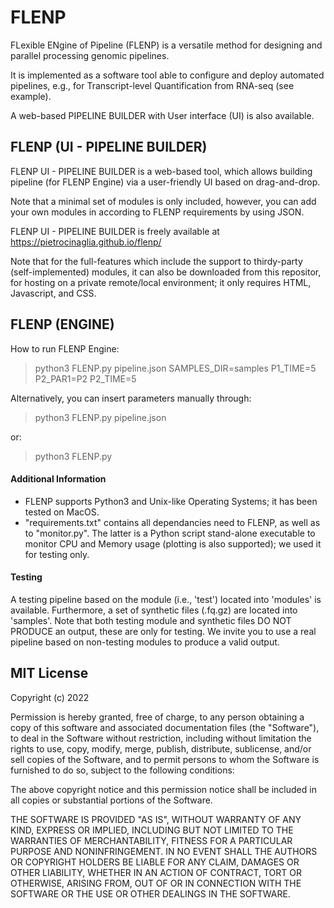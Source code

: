 # FLENP

FLexible ENgine of Pipeline (FLENP) is a versatile method for designing and parallel processing genomic pipelines. 

It is implemented as a software tool able to configure and deploy automated pipelines, e.g., for Transcript-level Quantification from RNA-seq (see example).

A web-based PIPELINE BUILDER with User interface (UI) is also available.

## FLENP (UI - PIPELINE BUILDER)

FLENP UI - PIPELINE BUILDER is a web-based tool, which allows building pipeline (for FLENP Engine) via a user-friendly UI based on drag-and-drop.

Note that a minimal set of modules is only included, however, you can add your own modules in according to FLENP requirements by using JSON.

FLENP UI - PIPELINE BUILDER is freely available at https://pietrocinaglia.github.io/flenp/

Note that for the full-features which include the support to thirdy-party (self-implemented) modules, it can also be downloaded from this repositor, for hosting on a private remote/local environment; it only requires HTML, Javascript, and CSS.


## FLENP (ENGINE)

How to run FLENP Engine:

> python3 FLENP.py pipeline.json SAMPLES_DIR=samples P1_TIME=5 P2_PAR1=P2 P2_TIME=5

Alternatively, you can insert parameters manually through:

> python3 FLENP.py pipeline.json

or:

> python3 FLENP.py


#### Additional Information

- FLENP supports Python3 and Unix-like Operating Systems; it has been tested on MacOS.
- "requirements.txt" contains all dependancies need to FLENP, as well as to "monitor.py". The latter is a Python script stand-alone executable to monitor CPU and Memory usage (plotting is also supported); we used it for testing only.


#### Testing
A testing pipeline based on the module (i.e., 'test') located into 'modules' is available. Furthermore, a set of synthetic files (.fq.gz) are located into 'samples'.
Note that both testing module and synthetic files DO NOT PRODUCE an output, these are only for testing.
We invite you to use a real pipeline based on non-testing modules to produce a valid output.


## MIT License

Copyright (c) 2022

Permission is hereby granted, free of charge, to any person obtaining a copy
of this software and associated documentation files (the "Software"), to deal
in the Software without restriction, including without limitation the rights
to use, copy, modify, merge, publish, distribute, sublicense, and/or sell
copies of the Software, and to permit persons to whom the Software is
furnished to do so, subject to the following conditions:

The above copyright notice and this permission notice shall be included in all
copies or substantial portions of the Software.

THE SOFTWARE IS PROVIDED "AS IS", WITHOUT WARRANTY OF ANY KIND, EXPRESS OR
IMPLIED, INCLUDING BUT NOT LIMITED TO THE WARRANTIES OF MERCHANTABILITY,
FITNESS FOR A PARTICULAR PURPOSE AND NONINFRINGEMENT. IN NO EVENT SHALL THE
AUTHORS OR COPYRIGHT HOLDERS BE LIABLE FOR ANY CLAIM, DAMAGES OR OTHER
LIABILITY, WHETHER IN AN ACTION OF CONTRACT, TORT OR OTHERWISE, ARISING FROM,
OUT OF OR IN CONNECTION WITH THE SOFTWARE OR THE USE OR OTHER DEALINGS IN THE
SOFTWARE.
